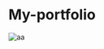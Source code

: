# My-portfolio
![aa](https://github.com/jihenegharsalli/My-portfolio/assets/116462740/5c1dd295-3483-482b-8c26-90d8449d5b77)
